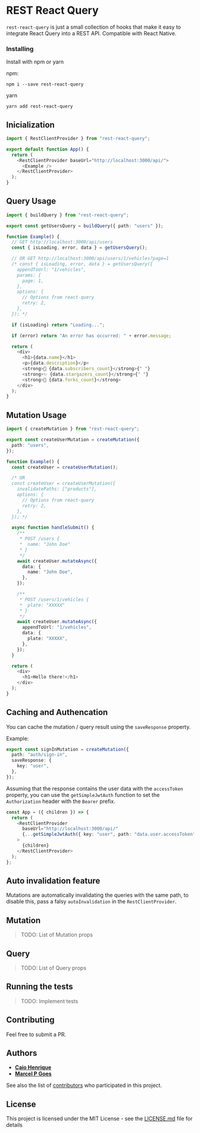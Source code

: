 # REST React Query

`rest-react-query` is just a small collection of hooks that make it easy to integrate React Query into a REST API. Compatible with React Native.

### Installing

Install with npm or yarn

npm:

```
npm i --save rest-react-query
```

yarn

```
yarn add rest-react-query
```

## Inicialization

```ts
import { RestClientProvider } from "rest-react-query";

export default function App() {
  return (
    <RestClientProvider baseUrl="http://localhost:3000/api/">
      <Example />
    </RestClientProvider>
  );
}
```

## Query Usage

```ts
import { buildQuery } from "rest-react-query";

export const getUsersQuery = buildQuery({ path: "users" });

function Example() {
  // GET http://localhost:3000/api/users
  const { isLoading, error, data } = getUsersQuery();

  // OR GET http://localhost:3000/api/users/1/vehicles?page=1
  /* const { isLoading, error, data } = getUsersQuery({
    appendToUrl: "1/vehicles",
    params: {
      page: 1,
    },
    options: {
      // Options from react-query
      retry: 2,
    },
  }); */

  if (isLoading) return "Loading...";

  if (error) return "An error has occurred: " + error.message;

  return (
    <div>
      <h1>{data.name}</h1>
      <p>{data.description}</p>
      <strong>👀 {data.subscribers_count}</strong>{" "}
      <strong>✨ {data.stargazers_count}</strong>{" "}
      <strong>🍴 {data.forks_count}</strong>
    </div>
  );
}
```

## Mutation Usage

```ts
import { createMutation } from "rest-react-query";

export const createUserMutation = createMutation({
  path: "users",
});

function Example() {
  const createUser = createUserMutation();

  /* OR
  const createUser = createUserMutation({
    invalidatePaths: ["products"],
    options: {
      // Options from react-query
      retry: 2,
    },
  }); */

  async function handleSubmit() {
    /**
     * POST /users {
     *  name: "John Doe"
     * }
     */
    await createUser.mutateAsync({
      data: {
        name: "John Doe",
      },
    });

    /**
     * POST /users/1/vehicles {
     *  plate: "XXXXX"
     * }
     */
    await createUser.mutateAsync({
      appendToUrl: "1/vehicles",
      data: {
        plate: "XXXXX",
      },
    });
  }

  return (
    <div>
      <h1>Hello there!</h1>
    </div>
  );
}
```

## Caching and Authencation

You can cache the mutation / query result using the `saveResponse` property.

Example:

```ts
export const signInMutation = createMutation({
  path: "auth/sign-in",
  saveResponse: {
    key: "user",
  },
});
```

Assuming that the response contains the user data with the `accessToken` property, you can use the `getSimpleJwtAuth` function to set the `Authorization` header with the `Bearer` prefix.

```ts
const App = ({ children }) => {
  return (
    <RestClientProvider
      baseUrl="http://localhost:3000/api/"
      {...getSimpleJwtAuth({ key: "user", path: "data.user.accessToken" })}
    >
      {children}
    </RestClientProvider>
  );
};
```

## Auto invalidation feature

Mutations are automatically invalidating the queries with the same path, to disable this, pass a falsy `autoInvalidation` in the `RestClientProvider`.

## Mutation

> TODO: List of Mutation props

## Query

> TODO: List of Query props

## Running the tests

> TODO: Implement tests

## Contributing

Feel free to submit a PR.

## Authors

- **[Caio Henrique](https://github.com/Coystark)**
- **[Marcel P Goes](https://github.com/glothos)**

See also the list of [contributors](https://github.com/quasardd/react-query-rest-boilerplate/contributors) who participated in this project.

## License

This project is licensed under the MIT License - see the [LICENSE.md](LICENSE.md) file for details
